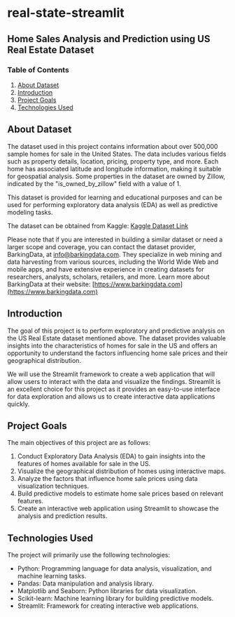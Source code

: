# real-state-streamlit

## Home Sales Analysis and Prediction using US Real Estate Dataset

### Table of Contents

1. [About Dataset](#about-dataset)
2. [Introduction](#introduction)
3. [Project Goals](#project-goals)
4. [Technologies Used](#technologies-used)

<a name="about-dataset"></a>
## About Dataset

The dataset used in this project contains information about over 500,000 sample homes for sale in the United States. The data includes various fields such as property details, location, pricing, property type, and more. Each home has associated latitude and longitude information, making it suitable for geospatial analysis. Some properties in the dataset are owned by Zillow, indicated by the "is_owned_by_zillow" field with a value of 1.

This dataset is provided for learning and educational purposes and can be used for performing exploratory data analysis (EDA) as well as predictive modeling tasks.

The dataset can be obtained from Kaggle: [Kaggle Dataset Link](https://www.kaggle.com/datasets/polartech/500000-us-homes-data-for-sale-properties)

Please note that if you are interested in building a similar dataset or need a larger scope and coverage, you can contact the dataset provider, BarkingData, at info@barkingdata.com. They specialize in web mining and data harvesting from various sources, including the World Wide Web and mobile apps, and have extensive experience in creating datasets for researchers, analysts, scholars, retailers, and more. Learn more about BarkingData at their website: [https://www.barkingdata.com](https://www.barkingdata.com)

<a name="introduction"></a>
## Introduction

The goal of this project is to perform exploratory and predictive analysis on the US Real Estate dataset mentioned above. The dataset provides valuable insights into the characteristics of homes for sale in the US and offers an opportunity to understand the factors influencing home sale prices and their geographical distribution.

We will use the Streamlit framework to create a web application that will allow users to interact with the data and visualize the findings. Streamlit is an excellent choice for this project as it provides an easy-to-use interface for data exploration and allows us to create interactive data applications quickly.

<a name="project-goals"></a>
## Project Goals

The main objectives of this project are as follows:

1. Conduct Exploratory Data Analysis (EDA) to gain insights into the features of homes available for sale in the US.
2. Visualize the geographical distribution of homes using interactive maps.
3. Analyze the factors that influence home sale prices using data visualization techniques.
4. Build predictive models to estimate home sale prices based on relevant features.
5. Create an interactive web application using Streamlit to showcase the analysis and prediction results.

<a name="technologies-used"></a>
## Technologies Used

The project will primarily use the following technologies:

- Python: Programming language for data analysis, visualization, and machine learning tasks.
- Pandas: Data manipulation and analysis library.
- Matplotlib and Seaborn: Python libraries for data visualization.
- Scikit-learn: Machine learning library for building predictive models.
- Streamlit: Framework for creating interactive web applications.

